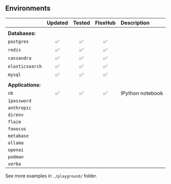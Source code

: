 

## Environments

|      | Updated | Tested | FloxHub | Description |
| :--- | :-----: | :----: | :-----: | :---------- |
| |
| **Databases:** |
| `postgres`  | ✅ | ✅ | ✅ | |
| `redis`     | ✅ | ✅ | ✅ | |
| `cassandra` | ✅ | ✅ | ✅ | |
| `elasticsearch` | ✅ | ✅ | ✅ | |
| `mysql` | ✅ | ✅ | ✅ | |
| |
| **Applications:** |
| `nb`          | ✅ | ✅ | ✅ | IPython notebook |
| `1password`   |  |  |  | |
| `anthropic`   |  |  |  | |
| `direnv`      |  |  |  | |
| `flaim`       |  |  |  | |
| `fooocus`     |  |  |  | |
| `metabase`    |  |  |  | |
| `ollama`      |  |  |  | |
| `openai`      |  |  |  | |
| `podman`      |  |  |  | |
| `verba`       |  |  |  | |


See more examples in `./playground/` folder.
